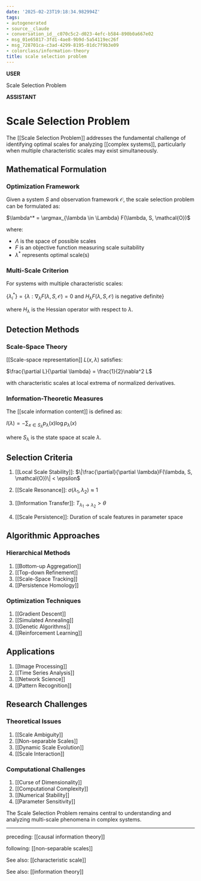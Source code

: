 ```yaml
---
date: '2025-02-23T19:18:34.982994Z'
tags:
- autogenerated
- source__claude
- conversation_id__c070c5c2-d023-4efc-b584-890b0a667e02
- msg_01e65817-3fd1-4ae8-9b9d-5a54119ec26f
- msg_728701ca-c3ad-4299-8195-01dc7f9b3e09
- colorclass/information-theory
title: scale selection problem
---
```


**USER**

Scale Selection Problem


**ASSISTANT**

# Scale Selection Problem

The [[Scale Selection Problem]] addresses the fundamental challenge of identifying optimal scales for analyzing [[complex systems]], particularly when multiple characteristic scales may exist simultaneously.

## Mathematical Formulation

### Optimization Framework

Given a system $S$ and observation framework $\mathcal{O}$, the scale selection problem can be formulated as:

$\lambda^* = \argmax_{\lambda \in \Lambda} F(\lambda, S, \mathcal{O})$

where:
- $\Lambda$ is the space of possible scales
- $F$ is an objective function measuring scale suitability
- $\lambda^*$ represents optimal scale(s)

### Multi-Scale Criterion

For systems with multiple characteristic scales:

$\{\lambda_i^*\} = \{\lambda : \nabla_\lambda F(\lambda, S, \mathcal{O}) = 0 \text{ and } H_\lambda F(\lambda, S, \mathcal{O}) \text{ is negative definite}\}$

where $H_\lambda$ is the Hessian operator with respect to $\lambda$.

## Detection Methods

### Scale-Space Theory

[[Scale-space representation]] $L(x,\lambda)$ satisfies:

$\frac{\partial L}{\partial \lambda} = \frac{1}{2}\nabla^2 L$

with characteristic scales at local extrema of normalized derivatives.

### Information-Theoretic Measures

The [[scale information content]] is defined as:

$I(\lambda) = -\sum_{x \in S_\lambda} p_\lambda(x) \log p_\lambda(x)$

where $S_\lambda$ is the state space at scale $\lambda$.

## Selection Criteria

1. [[Local Scale Stability]]:
   $\|\frac{\partial}{\partial \lambda}F(\lambda, S, \mathcal{O})\| < \epsilon$

2. [[Scale Resonance]]:
   $\sigma(\lambda_1, \lambda_2) \approx 1$

3. [[Information Transfer]]:
   $T_{\lambda_1 \to \lambda_2} > \theta$

4. [[Scale Persistence]]:
   Duration of scale features in parameter space

## Algorithmic Approaches

### Hierarchical Methods

1. [[Bottom-up Aggregation]]
2. [[Top-down Refinement]]
3. [[Scale-Space Tracking]]
4. [[Persistence Homology]]

### Optimization Techniques

1. [[Gradient Descent]]
2. [[Simulated Annealing]]
3. [[Genetic Algorithms]]
4. [[Reinforcement Learning]]

## Applications

1. [[Image Processing]]
2. [[Time Series Analysis]]
3. [[Network Science]]
4. [[Pattern Recognition]]

## Research Challenges

### Theoretical Issues

1. [[Scale Ambiguity]]
2. [[Non-separable Scales]]
3. [[Dynamic Scale Evolution]]
4. [[Scale Interaction]]

### Computational Challenges

1. [[Curse of Dimensionality]]
2. [[Computational Complexity]]
3. [[Numerical Stability]]
4. [[Parameter Sensitivity]]

The Scale Selection Problem remains central to understanding and analyzing multi-scale phenomena in complex systems.


---

preceding: [[causal information theory]]  


following: [[non-separable scales]]

See also: [[characteristic scale]]


See also: [[information theory]]